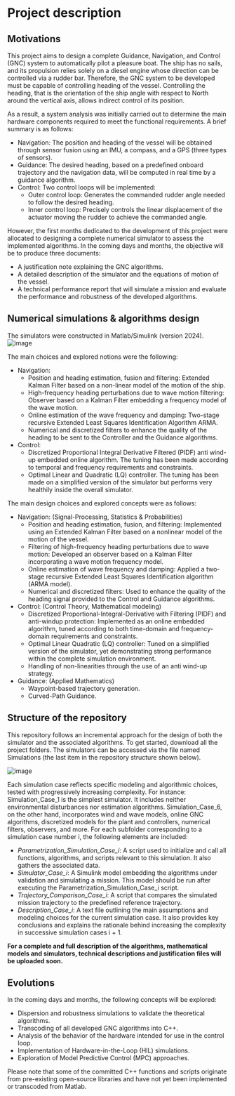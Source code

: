 # Project description

## Motivations

This project aims to design a complete Guidance, Navigation, and Control (GNC) system to automatically pilot a pleasure boat.
The ship has no sails, and its propulsion relies solely on a diesel engine whose direction can be controlled via a rudder bar.
Therefore, the GNC system to be developed must be capable of controlling heading of the vessel.
Controlling the heading, that is the orientation of the ship angle with respect to North around the vertical axis, allows indirect control of its position.

As a result, a system analysis was initially carried out to determine the main hardware components required to meet the functional requirements. A brief summary is as follows:
* Navigation: The position and heading of the vessel will be obtained through sensor fusion using an IMU, a compass, and a GPS (three types of sensors).
* Guidance: The desired heading, based on a predefined onboard trajectory and the navigation data, will be computed in real time by a guidance algorithm.
* Control: Two control loops will be implemented:
  * Outer control loop: Generates the commanded rudder angle needed to follow the desired heading.
  * Inner control loop: Precisely controls the linear displacement of the actuator moving the rudder to achieve the commanded angle.
 
However, the first months dedicated to the development of this project were allocated to designing a complete numerical simulator to assess the implemented algorithms. 
In the coming days and months, the objective will be to produce three documents:
* A justification note explaining the GNC algorithms.
* A detailed description of the simulator and the equations of motion of the vessel.
* A technical performance report that will simulate a mission and evaluate the performance and robustness of the developed algorithms.

## Numerical simulations & algorithms design

The simulators were constructed in Matlab/Simulink (version 2024). 
![image](https://github.com/user-attachments/assets/8a226e1f-9467-4772-9cb0-c931db80cadd)

The main choices and explored notions were the following:
* Navigation:
  * Position and heading estimation, fusion and filtering: Extended Kalman Filter based on a non-linear model of the motion of the ship.
  * High-frequency heading perturbations due to wave motion filtering: Observer based on a Kalman Filter embedding a frequency model of the wave motion.
  * Online estimation of the wave frequency and damping: Two-stage recursive Extended Least Squares Identification Algorithm ARMA.
  * Numerical and discretized filters to enhance the quality of the heading to be sent to the Controller and the Guidance algorithms.
* Control:
  * Discretized Proportional Integral Derivative Filtered (PIDF) anti wind-up embedded online algorithm. The tuning has been made according to temporal and
    frequency requirements and constraints.
  * Optimal Linear and Quadratic (LQ) controller. The tuning has been made on a simplified version of the simulator but performs very healthily inside the
    overall simulator.

The main design choices and explored concepts were as follows:
* Navigation: (Signal-Processing, Statistics & Probabilities)
  * Position and heading estimation, fusion, and filtering: Implemented using an Extended Kalman Filter based on a nonlinear model of the motion of the vessel.
  * Filtering of high-frequency heading perturbations due to wave motion: Developed an observer based on a Kalman Filter incorporating a wave motion frequency model.
  * Online estimation of wave frequency and damping: Applied a two-stage recursive Extended Least Squares Identification algorithm (ARMA model).
  * Numerical and discretized filters: Used to enhance the quality of the heading signal provided to the Control and Guidance algorithms.
* Control: (Control Theory, Mathematical modeling)
  * Discretized Proportional-Integral-Derivative with Filtering (PIDF) and anti-windup protection: Implemented as an online embedded algorithm, tuned according to both time-domain and frequency-domain 
    requirements and constraints.
  * Optimal Linear Quadratic (LQ) controller: Tuned on a simplified version of the simulator, yet demonstrating strong performance within the complete simulation environment.
  * Handling of non-linearities through the use of an anti wind-up strategy.
* Guidance: (Applied Mathematics)
  * Waypoint-based trajectory generation.
  * Curved-Path Guidance.

## Structure of the repository

This repository follows an incremental approach for the design of both the simulator and the associated algorithms. To get started, download all the project folders. The simulators can be accessed via the file named Simulations (the last item in the repository structure shown below).

 ![image](https://github.com/user-attachments/assets/f18dd96a-1622-4abc-a4d4-7573378d0624)

Each simulation case reflects specific modeling and algorithmic choices, tested with progressively increasing complexity. For instance: Simulation_Case_1 is the simplest simulator. It includes neither environmental disturbances nor estimation algorithms. Simulation_Case_6, on the other hand, incorporates wind and wave models, online GNC algorithms, discretized models for the plant and controllers, numerical filters, observers, and more.
For each subfolder corresponding to a simulation case number i, the following elements are included:
* _Parametrization_Simulation_Case_i_: A script used to initialize and call all functions, algorithms, and scripts relevant to this simulation. It also gathers the associated data.
* _Simulator_Case_i_: A Simulink model embedding the algorithms under validation and simulating a mission. This model should be run after executing the Parametrization_Simulation_Case_i script.
* _Trajectory_Comparison_Case_i_: A script that compares the simulated mission trajectory to the predefined reference trajectory.
* _Description_Case_i_: A text file outlining the main assumptions and modeling choices for the current simulation case. It also provides key conclusions and explains the rationale behind increasing the complexity 
  in successive simulation cases i + 1.

**For a complete and full description of the algorithms, mathematical models and simulators, technical descriptions and justification files will be uploaded soon.**

## Evolutions

In the coming days and months, the following concepts will be explored:
* Dispersion and robustness simulations to validate the theoretical algorithms.
* Transcoding of all developed GNC algorithms into C++.
* Analysis of the behavior of the hardware intended for use in the control loop.
* Implementation of Hardware-in-the-Loop (HIL) simulations.
* Exploration of Model Predictive Control (MPC) approaches.

Please note that some of the committed C++ functions and scripts originate from pre-existing open-source libraries and have not yet been implemented or transcoded from Matlab.
 







